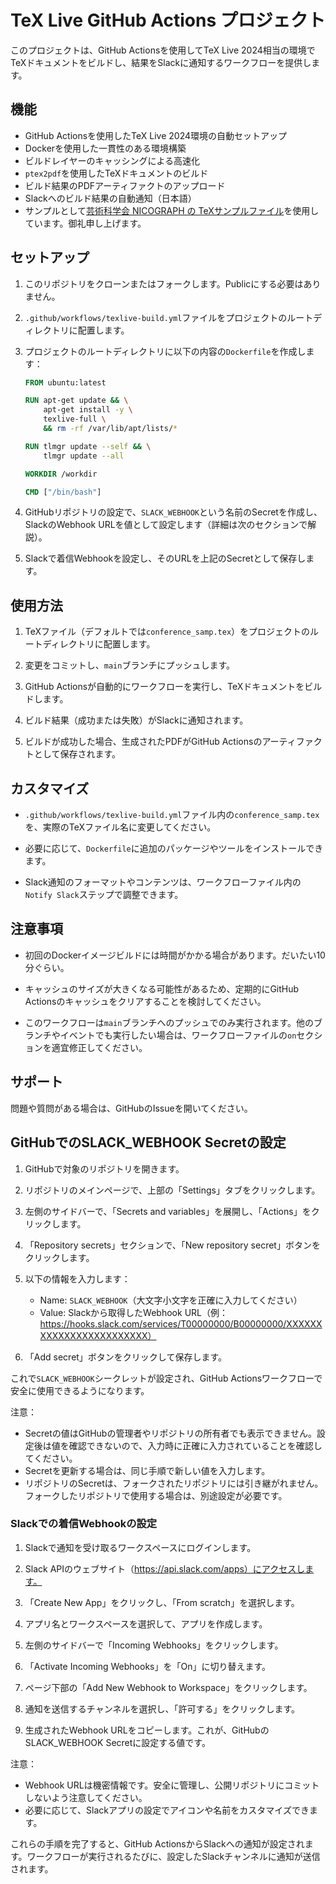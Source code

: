 # TeX Live GitHub Actions プロジェクト

このプロジェクトは、GitHub Actionsを使用してTeX Live 2024相当の環境でTeXドキュメントをビルドし、結果をSlackに通知するワークフローを提供します。

## 機能

- GitHub Actionsを使用したTeX Live 2024環境の自動セットアップ
- Dockerを使用した一貫性のある環境構築
- ビルドレイヤーのキャッシングによる高速化
- `ptex2pdf`を使用したTeXドキュメントのビルド
- ビルド結果のPDFアーティファクトのアップロード
- Slackへのビルド結果の自動通知（日本語）
- サンプルとして[芸術科学会 NICOGRAPH の TeXサンプルファイル](https://art-science.org/nicograph/#format)を使用しています。御礼申し上げます。

## セットアップ

1. このリポジトリをクローンまたはフォークします。Publicにする必要はありません。

2. `.github/workflows/texlive-build.yml`ファイルをプロジェクトのルートディレクトリに配置します。

3. プロジェクトのルートディレクトリに以下の内容の`Dockerfile`を作成します：

   ```dockerfile
   FROM ubuntu:latest

   RUN apt-get update && \
       apt-get install -y \
       texlive-full \
       && rm -rf /var/lib/apt/lists/*

   RUN tlmgr update --self && \
       tlmgr update --all

   WORKDIR /workdir

   CMD ["/bin/bash"]
   ```

4. GitHubリポジトリの設定で、`SLACK_WEBHOOK`という名前のSecretを作成し、SlackのWebhook URLを値として設定します（詳細は次のセクションで解説）。

5. Slackで着信Webhookを設定し、そのURLを上記のSecretとして保存します。

## 使用方法

1. TeXファイル（デフォルトでは`conference_samp.tex`）をプロジェクトのルートディレクトリに配置します。

2. 変更をコミットし、`main`ブランチにプッシュします。

3. GitHub Actionsが自動的にワークフローを実行し、TeXドキュメントをビルドします。

4. ビルド結果（成功または失敗）がSlackに通知されます。

5. ビルドが成功した場合、生成されたPDFがGitHub Actionsのアーティファクトとして保存されます。

## カスタマイズ

- `.github/workflows/texlive-build.yml`ファイル内の`conference_samp.tex`を、実際のTeXファイル名に変更してください。

- 必要に応じて、`Dockerfile`に追加のパッケージやツールをインストールできます。

- Slack通知のフォーマットやコンテンツは、ワークフローファイル内の`Notify Slack`ステップで調整できます。

## 注意事項

- 初回のDockerイメージビルドには時間がかかる場合があります。だいたい10分ぐらい。

- キャッシュのサイズが大きくなる可能性があるため、定期的にGitHub Actionsのキャッシュをクリアすることを検討してください。

- このワークフローは`main`ブランチへのプッシュでのみ実行されます。他のブランチやイベントでも実行したい場合は、ワークフローファイルの`on`セクションを適宜修正してください。

## サポート

問題や質問がある場合は、GitHubのIssueを開いてください。



## GitHubでのSLACK_WEBHOOK Secretの設定

1. GitHubで対象のリポジトリを開きます。

2. リポジトリのメインページで、上部の「Settings」タブをクリックします。

3. 左側のサイドバーで、「Secrets and variables」を展開し、「Actions」をクリックします。

4. 「Repository secrets」セクションで、「New repository secret」ボタンをクリックします。

5. 以下の情報を入力します：
   - Name: `SLACK_WEBHOOK`（大文字小文字を正確に入力してください）
   - Value: Slackから取得したWebhook URL（例：https://hooks.slack.com/services/T00000000/B00000000/XXXXXXXXXXXXXXXXXXXXXXXX）

6. 「Add secret」ボタンをクリックして保存します。

これで`SLACK_WEBHOOK`シークレットが設定され、GitHub Actionsワークフローで安全に使用できるようになります。

注意：
- Secretの値はGitHubの管理者やリポジトリの所有者でも表示できません。設定後は値を確認できないので、入力時に正確に入力されていることを確認してください。
- Secretを更新する場合は、同じ手順で新しい値を入力します。
- リポジトリのSecretは、フォークされたリポジトリには引き継がれません。フォークしたリポジトリで使用する場合は、別途設定が必要です。

### Slackでの着信Webhookの設定

1. Slackで通知を受け取るワークスペースにログインします。

2. Slack APIのウェブサイト（https://api.slack.com/apps）にアクセスします。

3. 「Create New App」をクリックし、「From scratch」を選択します。

4. アプリ名とワークスペースを選択して、アプリを作成します。

5. 左側のサイドバーで「Incoming Webhooks」をクリックします。

6. 「Activate Incoming Webhooks」を「On」に切り替えます。

7. ページ下部の「Add New Webhook to Workspace」をクリックします。

8. 通知を送信するチャンネルを選択し、「許可する」をクリックします。

9. 生成されたWebhook URLをコピーします。これが、GitHubのSLACK_WEBHOOK Secretに設定する値です。

注意：
- Webhook URLは機密情報です。安全に管理し、公開リポジトリにコミットしないよう注意してください。
- 必要に応じて、Slackアプリの設定でアイコンや名前をカスタマイズできます。

これらの手順を完了すると、GitHub ActionsからSlackへの通知が設定されます。ワークフローが実行されるたびに、設定したSlackチャンネルに通知が送信されます。
